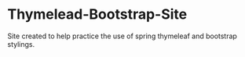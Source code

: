 # Thymelead-Bootstrap-Site
Site created to help practice the use of spring thymeleaf and bootstrap stylings.

